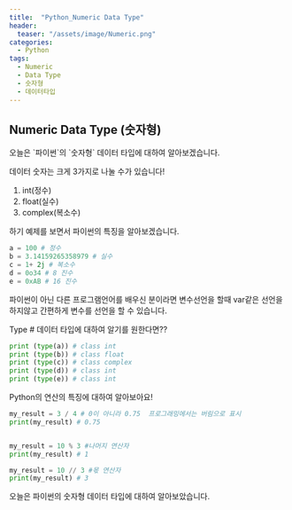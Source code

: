 ```yaml
---
title:  "Python_Numeric Data Type"
header:
  teaser: "/assets/image/Numeric.png"
categories: 
  - Python
tags:
  - Numeric
  - Data Type
  - 숫자형
  - 데이터타입
---
```

<h2>Numeric Data Type (숫자형)</h2>
오늘은 `파이썬`의 `숫자형` 데이터 타입에 대하여 알아보겠습니다. 

데이터 숫자는 크게 3가지로 나눌 수가 있습니다!

1. int(정수)
2. float(실수)
3. complex(복소수)

하기 예제를 보면서 파이썬의 특징을 알아보겠습니다.
``` python
a = 100 # 정수
b = 3.14159265358979 # 실수
c = 1+ 2j # 복소수
d = 0o34 # 8 진수
e = 0xAB # 16 진수
```
파이썬이 아닌 다른 프로그램언어를 배우신 분이라면 변수선언을 할때 var같은 선언을 하지않고 간편하게 변수를 선언을 할 수 있습니다. 

Type # 데이터 타입에 대하여 알기를 원한다면??
``` python
print (type(a)) # class int
print (type(b)) # class float
print (type(c)) # class complex
print (type(d)) # class int
print (type(e)) # class int
```

Python의 연산의 특징에 대하여 알아보아요!
``` python
my_result = 3 / 4 # 0이 아니라 0.75  프로그래밍에서는 버림으로 표시
print(my_result) # 0.75


my_result = 10 % 3 #나머지 연산자
print(my_result) # 1

my_result = 10 // 3 #몫 연산자
print(my_result) # 3
```

오늘은 파이썬의 숫자형 데이터 타입에 대하여 알아보았습니다.